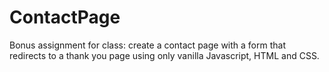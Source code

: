 # ContactPage
Bonus assignment for class: create a contact page with a form that redirects to a thank you page using only vanilla Javascript, HTML and CSS.
